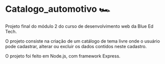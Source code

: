 # Catalogo_automotivo 🏎️
Projeto final do módulo 2 do curso de desenvolvimento web da Blue Ed Tech.

O projeto consiste na criação de um catálogo de tema livre onde o usuário pode cadastrar, alterar ou excluir os dados contidos neste cadastro.

O projeto foi feito em Node.js, com framework Express.
